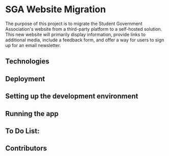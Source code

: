 # SGA Website Migration
The purpose of this project is to migrate the Student Government Association's website from a third-party platform to a self-hosted solution. This new website will primarily display information, provide links to additional media, include a feedback form, and offer a way for users to sign up for an email newsletter.

## Technologies

## Deployment

## Setting up the development environment


## Running the app



## To Do List:



## Contributors
